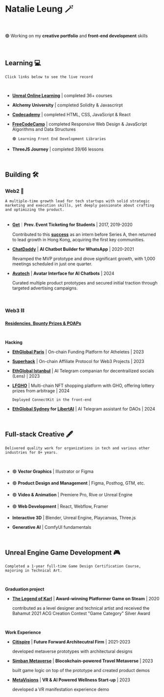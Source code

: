 # Natalie Leung 🪄
<br>


🟢 Working on my **creative portfolio** and **front-end development** skills

<br>


## Learning 💻
````Click links below to see the live record````

<br>

- <a href="https://forums.unrealengine.com/u/natalielpy/badges">**Unreal Online Learning**</a> | completed 36+ courses

- **Alchemy University** | completed Solidity & Javascrirpt

- <a href="https://www.codecademy.com/profiles/natal6ie">**Codecademy**</a> | completed HTML, CSS, JavaScript & React

- <a href="https://www.freecodecamp.org/fcc43f4ad7c-ca46-4a6e-a883-f165bef3f0b8">**FreeCodeCamp**</a> | completed Responsive Web Design & JavaScript Algorithms and Data Structures

  ````🟢 Learning Front End Development Libraries````

- **ThreeJS Journey** | completed 39/66 lessons

<br>

## Building 🛠️

### Web2 🤖
````A multiple-time growth lead for tech startups with solid strategic marketing and execution skills, yet deeply passionate about crafting and optimizing the product.````
<br>
<br>

- <a href="https://www.useget.com/">**Get**</a>｜**Prev. Event Ticketing for Students** | 2017, 2019-2020

  Contributed to this <a href="https://www.techinasia.com/talk/how-app-dominated-hong-kong-universities-1-month">**success**</a> as an intern before Series A, then returned to lead growth in Hong Kong, acquiring the first key communities.
  
- <a href="https://www.chatdaddy.tech/">**ChatDaddy**</a>  | **AI Chatbot Builder for WhatsApp** | 2020-2021

  Revamped the MVP prototype and drove significant growth, with 1,000 meetings scheduled in just one quarter.
- <a href="https://editor.avatech.ai/ai-mascot">**Avatech**</a> | **Avatar Interface for AI Chatbots** | 2024

  Curated multiple product prototypes and secured initial traction through targeted advertising campaigns.
<br>

### Web3 ⛓️
<a href="https://link3.to/natalie">**Residencies, Bounty Prizes & POAPs**</a>

<br>

**Hacking**
- <a href="https://ethglobal.com/showcase/sportyachievers-jpmkd">**EthGlobal Paris**</a> | On-chain Funding Platform for Atheletes | 2023

- <a href="https://ethglobal.com/showcase/cpa-e46mm">**Superhack**</a> | On-chain Affiliate Protocol for Web3 Projects | 2023

- <a href="https://ethglobal.com/showcase/chirpy-bn4f4">**EthGlobal Istanbul**</a> | AI Telegram companian for decentrailized socials (Lens) | 2023
 
- <a href="https://github.com/akirawuc/lfghooo">**LFGHO**</a> | Multi-chain NFT shopping platform with GHO, offering lottery prizes from arbitrage | 2024

  ````Deployed ConnectKit in the front-end````

- <a href="https://ethglobal.com/showcase/adgi-y9xr3">**EthGlobal Sydney</a> for <a href="https://libertai.io)">LibertAI**</a> | AI Telegram assistant for DAOs | 2024


<br>


## Full-stack Creative 🖋️
````Delivered quality work for organizations in tech and various other industries for 8+ years. ````

<br>

- 🟢 **Vector Graphics** | Illustrator or Figma  
- 🟢 **Product Design and Management** | Figma, Posthog, GTM, etc.
- 🟢 **Video & Animation** | Premiere Pro, Rive or Unreal Engine
- 🟢 **Web Development** | React, Webflow, Framer

- **Interactive 3D** | Blender, Unreal Engine, Playcanvas, Three.js
- **Generative AI** | ComfyUI fundamentals 

<br>

## Unreal Engine Game Development 🎮
````Completed a 1-year full-time Game Design Certification Course, majoring in Technical Art. ````

<br>

**Graduation project**
- <a href="https://store.steampowered.com/app/1528860/The_Legend_of_Karl/">**The Legend of Karl**</a> | **Award-winning Platformer Game on Steam** | 2020

  contributed as a level designer and technical artist and received the Bahamut 2021 ACG Creation Contest "Game Category" Silver Award
  
<br>
  
**Work Experience**
- <a href="https://www.citispire.com/">**Citispire**</a> | **Future Forward Architecutral Firm** | 2021-2023

  developed metaverse prototypes with architectural designs
- <a href="https://www.youtube.com/@simbanmetaverse">**Simban Metaverse**</a> | **Blocokchain-powered Travel Metaverse** | 2023

  built game logic on top of the prototype and created product demos
- <a href="https://tec.hku.hk/startups-directory/">**MetaVisions**</a> | **VR & AI Powered Wellness Start-up** | 2023

  developed a VR manifestation experience demo

  <br>


